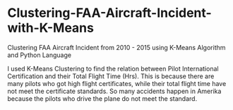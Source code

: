 # Clustering-FAA-Aircraft-Incident-with-K-Means
Clustering FAA Aircraft Incident from 2010 - 2015 using K-Means Algorithm and Python Language

I used K-Means Clustering to find the relation between Pilot International Certification and their Total Flight Time (Hrs). This is because there are many pilots who got high flight certificates, while their total flight time have not meet the certificate standards. So many accidents happen in Amerika because the pilots who drive the plane do not meet the standard.
